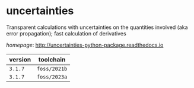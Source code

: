 # uncertainties

Transparent calculations with uncertainties on the quantities involved (aka error propagation);  fast calculation of derivatives

*homepage*: <http://uncertainties-python-package.readthedocs.io>

version | toolchain
--------|----------
``3.1.7`` | ``foss/2021b``
``3.1.7`` | ``foss/2023a``
